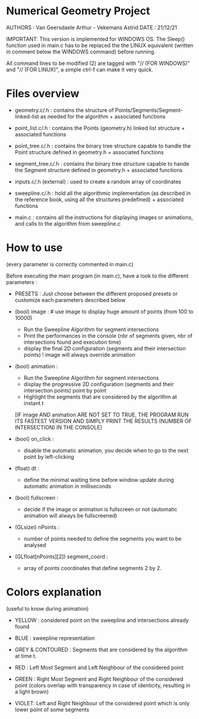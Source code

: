 Numerical Geometry Project
==========================

AUTHORS : Van Geersdaele Arthur - Vekemans Astrid
DATE :  21/12/21


IMPORTANT: This version is implemented for WINDOWS OS.
The Sleep() function used in main.c has to be replaced the the LINUX equivalent (written in comment below the WINDOWS command) before running. 

All command lines to be modified (2) are tagged with "// (FOR WINDOWS)" and "// (FOR LINUX)", a simple ctrl-f can make it very quick.



Files overview
==========================
                                                                                           
- geometry.c/.h : contains the structure of Points/Segments/Segment-linked-list as needed for the algorithm + associated functions

- point_list.c/.h : contains the Points (geometry.h) linked list structure + associated functions

- point_tree.c/.h : contains the binary tree structure capable to handle the Point structure defined in geometry.h + associated functions

- segment_tree.c/.h : contains the binary tree structure capable to hande the Segment structure defined in geometry.h + associated functions

- inputs.c/.h (external) : used to create a random array of coordinates

- sweepline.c/.h : hold all the algorithmic implementation (as described in the reference book, using all the structures predefined) + associated functions

- main.c : contains all the instructions for displaying images or animations, and calls to the algorithm from sweepline.c



How to use
==========================
(every parameter is correctly commented in main.c)


Before executing the main program (in main.c), have a look to the different parameters : 

- PRESETS : Just choose between the different proposed presets or customize each parameters described below

- (bool) image : # use image to display huge amount of points (from 100 to 10000)
	* Run the Sweepline Algorithm for segment intersections 
	* Print the performances in the console (nbr of segments given, nbr of intersections found and execution time)
	* display the final 2D configuration (segments and their intersection points)
	! image will always override animation 

- (bool) animation :
	* Run the Sweepline Algorithm for segment intersections 
	* display the progressive 2D configuration (segments and their intersection points) point by point
	* Highlight the segments that are considered by the algorithm at instant t

  [IF image AND animation ARE NOT SET TO TRUE, THE PROGRAM RUN ITS FASTEST VERSION AND SIMPLY PRINT THE RESULTS (NUMBER OF INTERSECTION) IN THE CONSOLE]

- (bool) on_click : 
	* disable the automatic animation, you decide when to go to the next point by left-clicking

- (float) dt : 
	* define the minimal waiting time before window update during automatic animation in milliseconds

- (bool) fullscreen : 
	* decide if the image or animation is fullscreen or not (automatic animation will always be fullscreened)

- (GLsizei) nPoints :
	* number of points needed to define the segments you want to be analysed

- (GLfloat[nPoints][2]) segment_coord : 
	* array of points coordinates that define segments 2 by 2.


Colors explanation
==========================
(useful to know during animation)
                                                

- YELLOW : considered point on the sweepline and intersections already found
- BLUE   : sweepline representation

- GREY & CONTOURED : Segments that are considered by the algorithm at time t.

- RED   : Left Most Segment and Left Neighbour of the considered point 
- GREEN : Right Most Segment and Right Neighbour of the considered point 
  (colors overlap with transparency in case of identicity, resulting in a light brown)

- VIOLET: Left and Right Neighbour of the considered point which is only lower point of some segments

